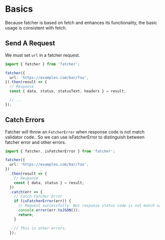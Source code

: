 # Basics

Because fatcher is based on fetch and enhances its functionality, the basic usage is consistent with fetch.

## Send A Request

We must set `url` in a fatcher request.

```ts
import { fatcher } from 'fatcher';

fatcher({
  url: 'https://examples.com/bar/foo',
}).then(result => {
  // Response
  const { data, status, statusText, headers } = result;

  // ...
});
```

## Catch Errors

Fatcher will throw an `FatcherError` when response code is not match validator code.. So we can use isFatcherError to distinguish between fatcher error and other errors.

```ts
import { fatcher, isFatcherError } from 'fatcher';

fatcher({
  url: 'https://examples.com/bar/foo',
})
  .then(result => {
    // Response
    const { data, status } = result;
  })
  .catch(err => {
    // Catch Fatcher Error
    if (isFatcherError(err)) {
      // Request successfully. But response status code is not match validator code.
      console.error(err.toJSON());
      return;
    }

    // This is other errors.
  });
```
